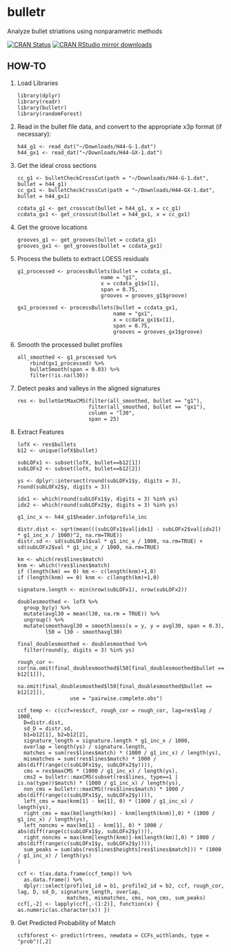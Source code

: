 # bulletr
Analyze bullet striations using nonparametric methods

[![CRAN Status](http://www.r-pkg.org/badges/version/bulletr)](https://cran.r-project.org/package=bulletr) [![CRAN RStudio mirror downloads](http://cranlogs.r-pkg.org/badges/bulletr)](http://www.r-pkg.org/pkg/bulletr) 

<!--[![Travis-CI Build Status](https://travis-ci.org/haleyjeppson/ggmosaic.svg?branch=master)](https://travis-ci.org/haleyjeppson/ggmosaic)-->


## HOW-TO

1. Load Libraries
    
    ```
    library(dplyr)
    library(readr)
    library(bulletr)
    library(randomForest)
    ```
  
2. Read in the bullet file data, and convert to the appropriate x3p format (if necessary):

    ```
    h44_g1 <- read_dat("~/Downloads/H44-G-1.dat")
    h44_gx1 <- read_dat("~/Downloads/H44-GX-1.dat")
    ```

3. Get the ideal cross sections


    ```
    cc_g1 <- bulletCheckCrossCut(path = "~/Downloads/H44-G-1.dat", bullet = h44_g1)
    cc_gx1 <- bulletCheckCrossCut(path = "~/Downloads/H44-GX-1.dat", bullet = h44_gx1)

    ccdata_g1 <- get_crosscut(bullet = h44_g1, x = cc_g1) 
    ccdata_gx1 <- get_crosscut(bullet = h44_gx1, x = cc_gx1)
    ```
    
4. Get the groove locations

    ```
    grooves_g1 <- get_grooves(bullet = ccdata_g1)
    grooves_gx1 <- get_grooves(bullet = ccdata_gx1)
    ```
    
6. Process the bullets to extract LOESS residuals

    ```
    g1_processed <- processBullets(bullet = ccdata_g1,
                               name = "g1",
                               x = ccdata_g1$x[1],
                               span = 0.75,
                               grooves = grooves_g1$groove)

    gx1_processed <- processBullets(bullet = ccdata_gx1,
                                   name = "gx1",
                                   x = ccdata_gx1$x[1],
                                   span = 0.75,
                                   grooves = grooves_gx1$groove)
    ```
    
7. Smooth the processed bullet profiles

    ```
    all_smoothed <- g1_processed %>% 
        rbind(gx1_processed) %>%
        bulletSmooth(span = 0.03) %>%
        filter(!is.na(l30))
    ```
   
8. Detect peaks and valleys in the aligned signatures

    ```
    res <- bulletGetMaxCMS(filter(all_smoothed, bullet == "g1"), 
                           filter(all_smoothed, bullet == "gx1"), 
                           column = "l30", 
                           span = 25)
    ```
    
9. Extract Features

    ```
    lofX <- res$bullets
    b12 <- unique(lofX$bullet)

    subLOFx1 <- subset(lofX, bullet==b12[1])
    subLOFx2 <- subset(lofX, bullet==b12[2]) 

    ys <- dplyr::intersect(round(subLOFx1$y, digits = 3), round(subLOFx2$y, digits = 3))

    idx1 <- which(round(subLOFx1$y, digits = 3) %in% ys)
    idx2 <- which(round(subLOFx2$y, digits = 3) %in% ys)

    g1_inc_x <- h44_g1$header.info$profile_inc
    
    distr.dist <- sqrt(mean(((subLOFx1$val[idx1] - subLOFx2$val[idx2]) * g1_inc_x / 1000)^2, na.rm=TRUE))
    distr.sd <- sd(subLOFx1$val * g1_inc_x / 1000, na.rm=TRUE) + sd(subLOFx2$val * g1_inc_x / 1000, na.rm=TRUE)

    km <- which(res$lines$match)
    knm <- which(!res$lines$match)
    if (length(km) == 0) km <- c(length(knm)+1,0)
    if (length(knm) == 0) knm <- c(length(km)+1,0)

    signature.length <- min(nrow(subLOFx1), nrow(subLOFx2))

    doublesmoothed <- lofX %>%
      group_by(y) %>%
      mutate(avgl30 = mean(l30, na.rm = TRUE)) %>%
      ungroup() %>%
      mutate(smoothavgl30 = smoothloess(x = y, y = avgl30, span = 0.3),
             l50 = l30 - smoothavgl30)

    final_doublesmoothed <- doublesmoothed %>%
      filter(round(y, digits = 3) %in% ys)

    rough_cor <- cor(na.omit(final_doublesmoothed$l50[final_doublesmoothed$bullet == b12[1]]), 
                     na.omit(final_doublesmoothed$l50[final_doublesmoothed$bullet == b12[2]]),
                     use = "pairwise.complete.obs")

    ccf_temp <- c(ccf=res$ccf, rough_cor = rough_cor, lag=res$lag / 1000, 
      D=distr.dist, 
      sd_D = distr.sd,
      b1=b12[1], b2=b12[2],
      signature_length = signature.length * g1_inc_x / 1000,
      overlap = length(ys) / signature.length,
      matches = sum(res$lines$match) * (1000 / g1_inc_x) / length(ys),
      mismatches = sum(!res$lines$match) * 1000 / abs(diff(range(c(subLOFx1$y, subLOFx2$y)))),
      cms = res$maxCMS * (1000 / g1_inc_x) / length(ys),
      cms2 = bulletr::maxCMS(subset(res$lines, type==1 | is.na(type))$match) * (1000 / g1_inc_x) / length(ys),
      non_cms = bulletr::maxCMS(!res$lines$match) * 1000 / abs(diff(range(c(subLOFx1$y, subLOFx2$y)))),
      left_cms = max(knm[1] - km[1], 0) * (1000 / g1_inc_x) / length(ys),
      right_cms = max(km[length(km)] - knm[length(knm)],0) * (1000 / g1_inc_x) / length(ys),
      left_noncms = max(km[1] - knm[1], 0) * 1000 / abs(diff(range(c(subLOFx1$y, subLOFx2$y)))),
      right_noncms = max(knm[length(knm)]-km[length(km)],0) * 1000 / abs(diff(range(c(subLOFx1$y, subLOFx2$y)))),
      sum_peaks = sum(abs(res$lines$heights[res$lines$match])) * (1000 / g1_inc_x) / length(ys)
    )

    ccf <- t(as.data.frame(ccf_temp)) %>%
      as.data.frame() %>%
      dplyr::select(profile1_id = b1, profile2_id = b2, ccf, rough_cor, lag, D, sd_D, signature_length, overlap,
                    matches, mismatches, cms, non_cms, sum_peaks)
    ccf[,-2] <- lapply(ccf[,-(1:2)], function(x) { as.numeric(as.character(x)) })
    ```
    
10. Get Predicted Probability of Match

    ```
    ccf$forest <- predict(rtrees, newdata = CCFs_withlands, type = "prob")[,2]
    ```
    
